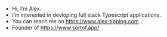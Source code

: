 -  Hi, I’m Alex.
-  I’m interested in devloping full stack Typescript applications. 
-  You can reach me on https://www.alex-tipping.com
-  Founder of https://www.sortof.app/






